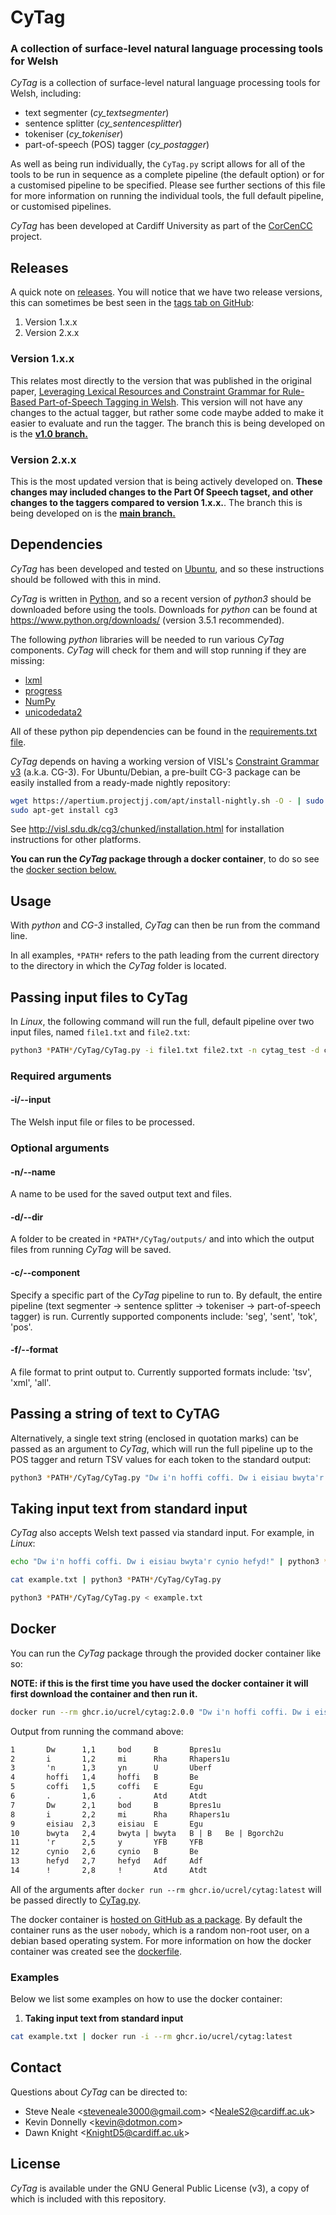 # CyTag

### A collection of surface-level natural language processing tools for Welsh

*CyTag* is a collection of surface-level natural language processing tools for Welsh, including:

* text segmenter (*cy_textsegmenter*)
* sentence splitter (*cy_sentencesplitter*)
* tokeniser (*cy_tokeniser*)
* part-of-speech (POS) tagger (*cy_postagger*)

As well as being run individually, the `CyTag.py` script allows for all of the tools to be run in sequence as a complete pipeline (the default option) or for a customised pipeline to be specified. Please see further sections of this file for more information on running the individual tools, the full default pipeline, or customised pipelines.

*CyTag* has been developed at Cardiff University as part of the [CorCenCC](http://www.corcencc.org) project.

## Releases

A quick note on [releases](https://github.com/UCREL/CyTag/releases). You will notice that we have two release versions, this can sometimes be best seen in the [tags tab on GitHub](https://github.com/UCREL/CyTag/tags):
1. Version 1.x.x
2. Version 2.x.x

### Version 1.x.x

This relates most directly to the version that was published in the original paper, [Leveraging Lexical Resources and Constraint Grammar for Rule-Based
Part-of-Speech Tagging in Welsh](https://aclanthology.org/L18-1623.pdf). This version will not have any changes to the actual tagger, but rather some code maybe added to make it easier to evaluate and run the tagger. The branch this is being developed on is the [**v1.0 branch.**](https://github.com/UCREL/CyTag/tree/v1.0)

### Version 2.x.x

This is the most updated version that is being actively developed on. **These changes may included changes to the Part Of Speech tagset, and other changes to the taggers compared to version 1.x.x.**. The branch this is being developed on is the [**main branch.**](https://github.com/UCREL/CyTag/tree/main)

## Dependencies

*CyTag* has been developed and tested on [Ubuntu](https://www.ubuntu.com/), and so these instructions should be followed with this in mind.

*CyTag* is written in [Python](https://www.python.org/), and so a recent version of *python3* should be downloaded before using the tools. Downloads for *python* can be found at https://www.python.org/downloads/ (version 3.5.1 recommended).

The following *python* libraries will be needed to run various *CyTag* components. *CyTag* will check for them and will stop running if they are missing:
* [lxml](https://lxml.de/)
* [progress](https://github.com/verigak/progress)
* [NumPy](http://www.numpy.org/)
* [unicodedata2](https://pypi.org/project/unicodedata2/)

All of these python pip dependencies can be found in the [requirements.txt file](./requirements.txt).

*CyTag* depends on having a working version of VISL's [Constraint Grammar v3](http://visl.sdu.dk/cg3.html) (a.k.a. CG-3). For Ubuntu/Debian, a pre-built CG-3 package can be easily installed from a ready-made nightly repository:

```bash
wget https://apertium.projectjj.com/apt/install-nightly.sh -O - | sudo bash
sudo apt-get install cg3
```

See http://visl.sdu.dk/cg3/chunked/installation.html for installation instructions for other platforms.

**You can run the *CyTag* package through a docker container**, to do so see the [docker section below.](#docker)

## Usage

With *python* and *CG-3* installed, *CyTag* can then be run from the command line.

In all examples, `*PATH*` refers to the path leading from the current directory to the directory in which the *CyTag* folder is located.


## Passing input files to CyTag

In *Linux*, the following command will run the full, default pipeline over two input files, named `file1.txt` and `file2.txt`:

```bash
python3 *PATH*/CyTag/CyTag.py -i file1.txt file2.txt -n cytag_test -d cytag_test_2018-08-03 -f all
```

### Required arguments

#### -i/--input

The Welsh input file or files to be processed. 

### Optional arguments

#### -n/--name

A name to be used for the saved output text and files.

#### -d/--dir

A folder to be created in `*PATH*/CyTag/outputs/` and into which the output files from running *CyTag* will be saved.

#### -c/--component

Specify a specific part of the *CyTag* pipeline to run to. By default, the entire pipeline (text segmenter -> sentence splitter -> tokeniser -> part-of-speech tagger) is run. Currently supported components include: 'seg', 'sent', 'tok', 'pos'.

#### -f/--format

A file format to print output to. Currently supported formats include: 'tsv', 'xml', 'all'.


## Passing a string of text to CyTAG

Alternatively, a single text string (enclosed in quotation marks) can be passed as an argument to *CyTag*, which will run the full pipeline up to the POS tagger and return TSV values for each token to the standard output:

```bash
python3 *PATH*/CyTag/CyTag.py "Dw i'n hoffi coffi. Dw i eisiau bwyta'r cynio hefyd!"
```


## Taking input text from standard input

*CyTag* also accepts Welsh text passed via standard input. For example, in *Linux*:

```bash
echo "Dw i'n hoffi coffi. Dw i eisiau bwyta'r cynio hefyd!" | python3 *PATH*/CyTag/CyTag.py
```

```bash
cat example.txt | python3 *PATH*/CyTag/CyTag.py
```

```bash
python3 *PATH*/CyTag/CyTag.py < example.txt
```

## Docker

You can run the *CyTag* package through the provided docker container like so: 

**NOTE: if this is the first time you have used the docker container it will first download the container and then run it.**

``` bash
docker run --rm ghcr.io/ucrel/cytag:2.0.0 "Dw i'n hoffi coffi. Dw i eisiau bwyta'r cynio hefyd!"
```
Output from running the command above:
```txt
1       Dw      1,1     bod     B       Bpres1u
2       i       1,2     mi      Rha     Rhapers1u
3       'n      1,3     yn      U       Uberf
4       hoffi   1,4     hoffi   B       Be
5       coffi   1,5     coffi   E       Egu
6       .       1,6     .       Atd     Atdt
7       Dw      2,1     bod     B       Bpres1u
8       i       2,2     mi      Rha     Rhapers1u
9       eisiau  2,3     eisiau  E       Egu
10      bwyta   2,4     bwyta | bwyta   B | B   Be | Bgorch2u
11      'r      2,5     y       YFB     YFB
12      cynio   2,6     cynio   B       Be
13      hefyd   2,7     hefyd   Adf     Adf
14      !       2,8     !       Atd     Atdt
```

All of the arguments after `docker run --rm ghcr.io/ucrel/cytag:latest` will be passed directly to [CyTag.py](./CyTag.py).

The docker container is [hosted on GitHub as a package](https://github.com/UCREL/CyTag/pkgs/container/cytag). By default the container runs as the user `nobody`, which is a random non-root user, on a debian based operating system. For more information on how the docker container was created see the [dockerfile](./dockerfile).

### Examples

Below we list some examples on how to use the docker container:

1. **Taking input text from standard input**
``` bash
cat example.txt | docker run -i --rm ghcr.io/ucrel/cytag:latest
```

## Contact

Questions about *CyTag* can be directed to: 
* Steve Neale <<steveneale3000@gmail.com>> <<NealeS2@cardiff.ac.uk>>
* Kevin Donnelly <<kevin@dotmon.com>>
* Dawn Knight <<KnightD5@cardiff.ac.uk>>


## License

*CyTag* is available under the GNU General Public License (v3), a copy of which is included with this repository.